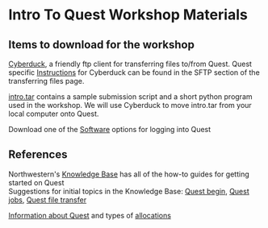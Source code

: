 # Intro To Quest Workshop Materials

## Items to download for the workshop    
[Cyberduck](https://cyberduck.io/), a friendly ftp client for transferring files to/from Quest.  Quest specific [Instructions](https://kb.northwestern.edu/quest-filetransfer) for Cyberduck can be found in the SFTP section of the transferring files page.  
  
[intro.tar](https://github.com/nuitrcs/intro_quest_workshop/raw/master/intro.tar) contains a sample submission script and a short python program used in the workshop.  We will use Cyberduck to move intro.tar from your local computer onto Quest. 
  
Download one of the [Software](https://kb.northwestern.edu/quest-login) options for logging into Quest     

  
## References
Northwestern's [Knowledge Base](https://kb.northwestern.edu/) has all of the how-to guides for getting started on Quest  
Suggestions for initial topics in the Knowledge Base: [Quest begin](https://kb.northwestern.edu/search.php?q=quest+begin&cat=0&aud=0), [Quest jobs](https://kb.northwestern.edu/search.php?q=quest+jobs&cat=0&aud=0), [Quest file transfer](https://kb.northwestern.edu/search.php?q=Quest+file+transfer&cat=0&aud=0)  
  
[Information about Quest](http://www.it.northwestern.edu/research/user-services/quest/index.html) and types of [allocations](http://www.it.northwestern.edu/research/user-services/quest/allocation-guidelines.html)    


